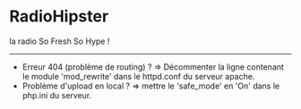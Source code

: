 RadioHipster
============

la radio So Fresh So Hype !

------------

- Erreur 404 (problème de routing) ? => Décommenter la ligne contenant le module 'mod_rewrite' dans le httpd.conf du serveur apache.
- Problème d'upload en local ? => mettre le 'safe_mode' en 'On' dans le php.ini du serveur.
